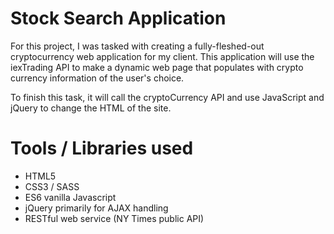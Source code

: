 # Stock Search Application

For this project, I was tasked with creating a fully-fleshed-out cryptocurrency web application for my client.  This application will use the iexTrading API to make a dynamic web page that populates with crypto currency information of the user's choice. 

To finish this task, it will call the cryptoCurrency API and use JavaScript and jQuery to change the HTML of the site.

# Tools / Libraries used
* HTML5
* CSS3 / SASS
* ES6 vanilla Javascript
* jQuery primarily for AJAX handling
* RESTful web service (NY Times public API)
